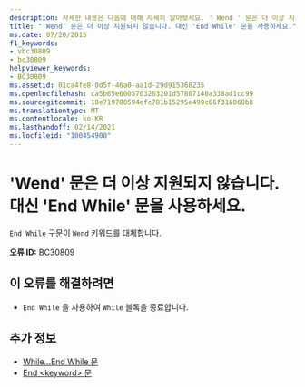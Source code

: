 ```yaml
---
description: 자세한 내용은 다음에 대해 자세히 알아보세요. ' Wend ' 문은 더 이상 지원 되지 않습니다. 대신 ' End While ' 문을 사용 하십시오.
title: "'Wend' 문은 더 이상 지원되지 않습니다. 대신 'End While' 문을 사용하세요."
ms.date: 07/20/2015
f1_keywords:
- vbc30809
- bc30809
helpviewer_keywords:
- BC30809
ms.assetid: 01ca4fe8-0d5f-46a0-aa1d-29d915368235
ms.openlocfilehash: ca5b65e6005703263201d57807140a338ad1cc99
ms.sourcegitcommit: 10e719780594efc781b15295e499c66f316068b8
ms.translationtype: MT
ms.contentlocale: ko-KR
ms.lasthandoff: 02/14/2021
ms.locfileid: "100454900"
---
```

# <a name="wend-statements-are-no-longer-supported-use-end-while-statements-instead"></a>'Wend' 문은 더 이상 지원되지 않습니다. 대신 'End While' 문을 사용하세요.

`End While` 구문이 `Wend` 키워드를 대체합니다.  
  
 **오류 ID:** BC30809  
  
## <a name="to-correct-this-error"></a>이 오류를 해결하려면  
  
- `End While` 을 사용하여 `While` 블록을 종료합니다.  
  
## <a name="see-also"></a>추가 정보

- [While...End While 문](../language-reference/statements/while-end-while-statement.md)
- [End \<keyword> 문](../language-reference/statements/end-keyword-statement.md)
